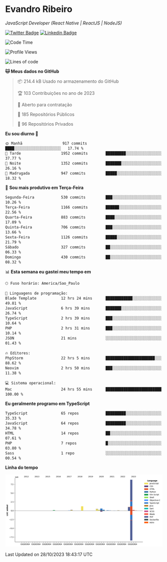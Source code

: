 # Evandro **Ribeiro**

*JavaScript Developer (React Native | ReactJS | NodeJS)*

[![Twitter Badge](https://img.shields.io/badge/-@ribeiroevandro-201B2D?style=flat-square&labelColor=201B2D&logo=twitter&logoColor=white&link=https://twitter.com/ribeiroevandro)](https://twitter.com/ribeiroevandro) 
[![Linkedin Badge](https://img.shields.io/badge/-Evandro%20Ribeiro-201B2D?style=flat-square&logo=Linkedin&logoColor=white&link=https://www.linkedin.com/in/ribeiroevandro)](https://www.linkedin.com/in/ribeiroevandro) 


<!--START_SECTION:waka-->
![Code Time](http://img.shields.io/badge/Code%20Time-3%2C497%20hrs%2032%20mins-blue)

![Profile Views](http://img.shields.io/badge/Visualizac%C3%B5es%20do%20perfil-25-blue)

![Lines of code](https://img.shields.io/badge/Desde%20o%20Hello%20World%20eu%20escrevi-13.3%20million%20linhas%20de%20c%C3%B3digo-blue)

**🐱 Meus dados no GitHub** 

> 📦 214.4 kB Usado no armazenamento do GitHub 
 > 
> 🏆 103 Contribuições no ano de 2023
 > 
> 💼 Aberto para contratação
 > 
> 📜 185 Repositórios Públicos 
 > 
> 🔑 96 Repositórios Privados 
 > 
**Eu sou diurno 🐤** 

```text
🌞 Manhã                  917 commits         ████░░░░░░░░░░░░░░░░░░░░░   17.74 % 
🌆 Tarde                  1952 commits        █████████░░░░░░░░░░░░░░░░   37.77 % 
🌃 Noite                  1352 commits        ███████░░░░░░░░░░░░░░░░░░   26.16 % 
🌙 Madrugada              947 commits         █████░░░░░░░░░░░░░░░░░░░░   18.32 % 
```
📅 **Sou mais produtivo em Terça-Feira** 

```text
Segunda-Feira            530 commits         ███░░░░░░░░░░░░░░░░░░░░░░   10.26 % 
Terça-Feira              1166 commits        ██████░░░░░░░░░░░░░░░░░░░   22.56 % 
Quarta-Feira             883 commits         ████░░░░░░░░░░░░░░░░░░░░░   17.09 % 
Quinta-Feira             706 commits         ███░░░░░░░░░░░░░░░░░░░░░░   13.66 % 
Sexta-Feira              1126 commits        █████░░░░░░░░░░░░░░░░░░░░   21.79 % 
Sábado                   327 commits         ██░░░░░░░░░░░░░░░░░░░░░░░   06.33 % 
Domingo                  430 commits         ██░░░░░░░░░░░░░░░░░░░░░░░   08.32 % 
```


📊 **Esta semana eu gastei meu tempo em** 

```text
🕑︎ Fuso horário: America/Sao_Paulo

💬 Linguagens de programação: 
Blade Template           12 hrs 24 mins      ████████████░░░░░░░░░░░░░   49.81 % 
JavaScript               6 hrs 39 mins       ███████░░░░░░░░░░░░░░░░░░   26.74 % 
TypeScript               2 hrs 39 mins       ███░░░░░░░░░░░░░░░░░░░░░░   10.64 % 
PHP                      2 hrs 31 mins       ███░░░░░░░░░░░░░░░░░░░░░░   10.14 % 
JSON                     21 mins             ░░░░░░░░░░░░░░░░░░░░░░░░░   01.43 % 

🔥 Editores: 
PhpStorm                 22 hrs 5 mins       ██████████████████████░░░   88.62 % 
Neovim                   2 hrs 50 mins       ███░░░░░░░░░░░░░░░░░░░░░░   11.38 % 

💻 Sistema operacional: 
Mac                      24 hrs 55 mins      █████████████████████████   100.00 % 
```

**Eu geralmente programo em TypeScript** 

```text
TypeScript               65 repos            █████████░░░░░░░░░░░░░░░░   35.33 % 
JavaScript               64 repos            █████████░░░░░░░░░░░░░░░░   34.78 % 
HTML                     14 repos            ██░░░░░░░░░░░░░░░░░░░░░░░   07.61 % 
PHP                      7 repos             █░░░░░░░░░░░░░░░░░░░░░░░░   03.80 % 
Sass                     1 repo              ░░░░░░░░░░░░░░░░░░░░░░░░░   00.54 % 
```



**Linha do tempo**

![Lines of Code chart](https://raw.githubusercontent.com/ribeiroevandro/ribeiroevandro/main/assets/bar_graph.png)


 Last Updated on 28/10/2023 18:43:17 UTC
<!--END_SECTION:waka-->
